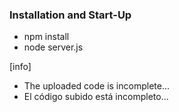 ### Installation and Start-Up
- npm install
- node server.js

[info]
- The uploaded code is incomplete...
- El código subido está incompleto...
